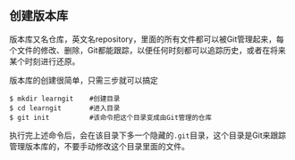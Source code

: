 ## 创建版本库

版本库又名仓库，英文名repository，里面的所有文件都可以被Git管理起来，每个文件的修改、删除，Git都能跟踪，以便任何时刻都可以追踪历史，或者在将来某个时刻进行还原。

版本库的创建很简单，只需三步就可以搞定
```
$ mkdir learngit	#创建目录
$ cd learngit		#进入目录
$ git init			#该命令把这个目录变成由Git管理的仓库
```

执行完上述命令后，会在该目录下多一个隐藏的`.git`目录，这个目录是Git来跟踪管理版本库的，不要手动修改这个目录里面的文件。
